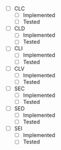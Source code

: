 
- [ ] CLC
	- [ ] Implemented
	- [ ] Tested
- [ ] CLD
	- [ ] Implemented
	- [ ] Tested
- [ ] CLI
	- [ ] Implemented
	- [ ] Tested
- [ ] CLV
	- [ ] Implemented
	- [ ] Tested
- [ ] SEC
	- [ ] Implemented
	- [ ] Tested
- [ ] SED
	- [ ] Implemented
	- [ ] Tested
- [ ] SEI
	- [ ] Implemented
	- [ ] Tested